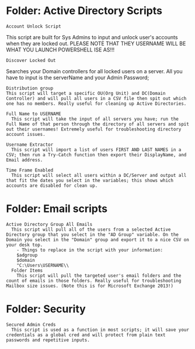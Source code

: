 # Folder: Active Directory Scripts
    Account Unlock Script
  This script are built for Sys Admins to input and unlock user's accounts when they are locked out. PLEASE NOTE THAT THEY USERNAME WILL BE WHAT YOU LAUNCH POWERSHELL ISE AS!!!

    Discover Locked Out
  Searches your Domain controllers for all locked users on a server. All you have to input is the serverName  and your Admin Password;

    Distribution group
    This script will target a specific OU(Org Unit) and DC(Domain Controller) and will pull all users in a CSV file then spit out which one has no members. Really useful for cleaning up Active Directories.

    Full Name to USERNAME
      This script will take the input of all servers you have; run the Full Name of that person through the directory of all servers and spit out their usernames! Extremely useful for troubleshooting directory account issues.

    Username Extractor
      This script will import a list of users FIRST AND LAST NAMES in a CSV; then run a Try-Catch function then export their DisplayName, and Email address.  

    Time Frame Enabled
      This script will select all users within a DC/Server and output all that fit the dates you select in the variables; this shows which accounts are disabled for clean up.

# Folder: Email scripts
    Active Directory Group All Emails
      This script will pull all of the users from a selected Active Directory group that you select in the "AD Group" variable. On the Domain you select in the "Domain" group and export it to a nice CSV on your desk top.
        - Things to replace in the script with your information:
        $adgroup
        $domain
        "C:\Users\USERNAME\\
      Folder Items
        This script will pull the targeted user's email folders and the count of emails in those folders. Really useful for troubleshooting Mailbox size issues. (Note this is for Microsoft Exchange 2013!)

# Folder: Security
    Secured Admin Creds
      This script is used as a function in most scripts; it will save your credentials as a global cred and will protect from plain text passwords and repetitive inputs.  
